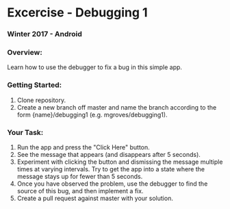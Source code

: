 # Excercise - Debugging 1
### Winter 2017 - Android

### Overview:
Learn how to use the debugger to fix a bug in this simple app.

### Getting Started:

1. Clone repository.
2. Create a new branch off master and name the branch according to the form {name}/debugging1 (e.g. mgroves/debugging1).

### Your Task:

1. Run the app and press the "Click Here" button.
2. See the message that appears (and disappears after 5 seconds).
3. Experiment with clicking the button and dismissing the message multiple times at varying intervals.  Try to get the app into a state where the message stays up for fewer than 5 seconds.
4. Once you have observed the problem, use the debugger to find the source of this bug, and then implement a fix.
5. Create a pull request against master with your solution.
